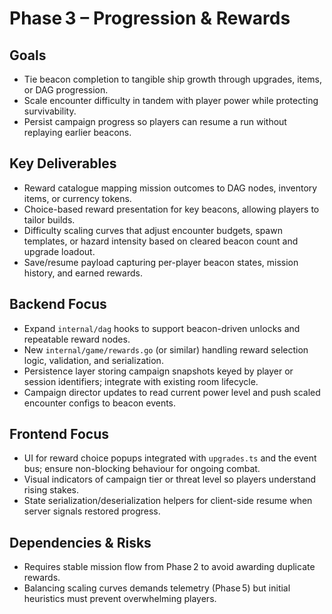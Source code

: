 # Phase 3 – Progression & Rewards

## Goals

- Tie beacon completion to tangible ship growth through upgrades, items, or DAG progression.
- Scale encounter difficulty in tandem with player power while protecting survivability.
- Persist campaign progress so players can resume a run without replaying earlier beacons.

## Key Deliverables

- Reward catalogue mapping mission outcomes to DAG nodes, inventory items, or currency tokens.
- Choice-based reward presentation for key beacons, allowing players to tailor builds.
- Difficulty scaling curves that adjust encounter budgets, spawn templates, or hazard intensity based on cleared beacon count and upgrade loadout.
- Save/resume payload capturing per-player beacon states, mission history, and earned rewards.

## Backend Focus

- Expand `internal/dag` hooks to support beacon-driven unlocks and repeatable reward nodes.
- New `internal/game/rewards.go` (or similar) handling reward selection logic, validation, and serialization.
- Persistence layer storing campaign snapshots keyed by player or session identifiers; integrate with existing room lifecycle.
- Campaign director updates to read current power level and push scaled encounter configs to beacon events.

## Frontend Focus

- UI for reward choice popups integrated with `upgrades.ts` and the event bus; ensure non-blocking behaviour for ongoing combat.
- Visual indicators of campaign tier or threat level so players understand rising stakes.
- State serialization/deserialization helpers for client-side resume when server signals restored progress.

## Dependencies & Risks

- Requires stable mission flow from Phase 2 to avoid awarding duplicate rewards.
- Balancing scaling curves demands telemetry (Phase 5) but initial heuristics must prevent overwhelming players.
